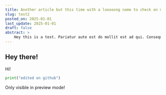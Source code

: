 ```yaml
---
title: Another article but this time with a looooong name to check on mobile
slug: test2
posted_on: 2025-01-01
last_update: 2025-01-01
draft: false
abstract: >
    Hey this is a test. Pariatur aute est do mollit est ad qui. Consequat occaecat qui sunt mollit consequat veniam. Reprehenderit veniam irure Lorem non irure minim irure irure exercitation officia. Id aliquip ipsum tempor irure elit exercitation est. Esse irure magna cillum irure eiusmod laboris. Velit voluptate exercitation ea veniam duis nisi ullamco duis anim laboris laborum excepteur et. Lorem elit ullamco laboris et cupidatat et quis Lorem tempor id.
---
```


## Hey there!

Hi!

```python
print("edited on github")
```

Only visible in preview mode!
